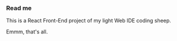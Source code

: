 ### Read me

This is a React Front-End project of my light Web IDE coding sheep.

Emmm, that's all.
